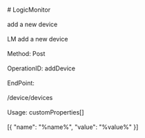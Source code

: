 <br>#     LogicMonitor</br>
<br>add a new device</br>
<br>LM add a new device</br>
<br>Method: Post</br>
<br>OperationID: addDevice</br>
<br>EndPoint:</br>
<br>/device/devices</br>
<br>Usage: customProperties[]</br>
<br>[{
  "name": "%name%",
  "value": "%value%"
}]</br>
